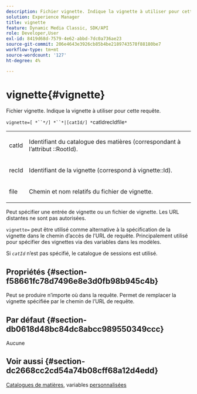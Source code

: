 ```yaml
---
description: Fichier vignette. Indique la vignette à utiliser pour cette requête.
solution: Experience Manager
title: vignette
feature: Dynamic Media Classic, SDK/API
role: Developer,User
exl-id: 8419d68d-7579-4e62-abbd-7dc0a736ae23
source-git-commit: 206e4643e3926cb85b4be2189743578f88180be7
workflow-type: tm+mt
source-wordcount: '127'
ht-degree: 4%

---
```


# vignette{#vignette}

Fichier vignette. Indique la vignette à utiliser pour cette requête.

`vignette=[ *``*/] *``*|[catId/] *`catIdrecIdfile`*`

<table id="simpletable_432EC5501CA3431B83A762C3EE4E8DD2"> 
 <tr class="strow"> 
  <td class="stentry"> <p><span class="varname"> catId</span> </p> </td> 
  <td class="stentry"> <p>Identifiant du catalogue des matières (correspondant à l’attribut <span class="codeph">::RootId</span>). </p></td> 
 </tr> 
 <tr class="strow"> 
  <td class="stentry"> <p><span class="varname"> recId</span> </p></td> 
  <td class="stentry"> <p>Identifiant de la vignette (correspond à <span class="codeph"> vignette::Id</span>). </p></td> 
 </tr> 
 <tr class="strow"> 
  <td class="stentry"> <p><span class="varname"> file</span> </p></td> 
  <td class="stentry"> <p>Chemin et nom relatifs du fichier de vignette. </p></td> 
 </tr> 
</table>

Peut spécifier une entrée de vignette ou un fichier de vignette. Les URL distantes ne sont pas autorisées.

`vignette=` peut être utilisé comme alternative à la spécification de la vignette dans le chemin d’accès de l’URL de requête. Principalement utilisé pour spécifier des vignettes via des variables dans les modèles.

Si *`catId`* n’est pas spécifié, le catalogue de sessions est utilisé.

## Propriétés {#section-f58661fc78d7496e8e3d0fb98b945c4b}

Peut se produire n’importe où dans la requête. Permet de remplacer la vignette spécifiée par le chemin de l’URL de requête.

## Par défaut {#section-db0618d48bc84dc8abcc989550349ccc}

Aucune

## Voir aussi {#section-dc2668cc2cd54a74b08cff68a12d4edd}

[Catalogues de matières](../../../../../ir-api/http-protocol/image-rendering-api-ref/c-ir-http-protocol-ref/c-ir-http-protocol-syntax-and-features/c-ir-http-material-catalogs/c-ir-http-material-catalogs.md#concept-772742c1688f420a88a56f5136ad1db2), variables  [personnalisées](../../../../../ir-api/http-protocol/image-rendering-api-ref/c-ir-http-protocol-ref/c-ir-http-protocol-syntax-and-features/c-ir-custom-variables/c-ir-custom-variables.md#concept-8a1d9a50d09a4b7b97b8c83365971f96)
